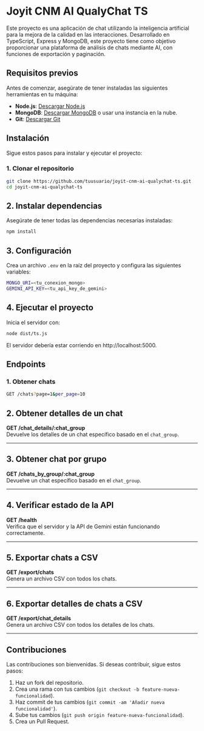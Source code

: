 
# Joyit CNM AI QualyChat TS

Este proyecto es una aplicación de chat utilizando la inteligencia artificial para la mejora de la calidad en las interacciones. Desarrollado en TypeScript, Express y MongoDB, este proyecto tiene como objetivo proporcionar una plataforma de análisis de chats mediante AI, con funciones de exportación y paginación.

## Requisitos previos

Antes de comenzar, asegúrate de tener instaladas las siguientes herramientas en tu máquina:

- **Node.js**: [Descargar Node.js](https://nodejs.org/)
- **MongoDB**: [Descargar MongoDB](https://www.mongodb.com/try/download/community) o usar una instancia en la nube.
- **Git**: [Descargar Git](https://git-scm.com/)

## Instalación

Sigue estos pasos para instalar y ejecutar el proyecto:

### 1. Clonar el repositorio

```bash
git clone https://github.com/tuusuario/joyit-cnm-ai-qualychat-ts.git
cd joyit-cnm-ai-qualychat-ts
```

## 2. Instalar dependencias
Asegúrate de tener todas las dependencias necesarias instaladas:

```bash
npm install
```

## 3. Configuración
Crea un archivo `.env` en la raíz del proyecto y configura las siguientes variables:

```bash
MONGO_URI=<tu_conexion_mongo>
GEMINI_API_KEY=<tu_api_key_de_gemini>
```
## 4. Ejecutar el proyecto
Inicia el servidor con:

```bash
node dist/ts.js
```
El servidor debería estar corriendo en http://localhost:5000.

## Endpoints

### 1. Obtener chats
```bash
GET /chats?page=1&per_page=10
```

## 2. Obtener detalles de un chat

**GET /chat_details/:chat_group**  
Devuelve los detalles de un chat específico basado en el `chat_group`.

---

## 3. Obtener chat por grupo

**GET /chats_by_group/:chat_group**  
Devuelve un chat específico basado en el `chat_group`.

---

## 4. Verificar estado de la API

**GET /health**  
Verifica que el servidor y la API de Gemini están funcionando correctamente.

---

## 5. Exportar chats a CSV

**GET /export/chats**  
Genera un archivo CSV con todos los chats.

---

## 6. Exportar detalles de chats a CSV

**GET /export/chat_details**  
Genera un archivo CSV con todos los detalles de los chats.

---

## Contribuciones

Las contribuciones son bienvenidas. Si deseas contribuir, sigue estos pasos:

1. Haz un fork del repositorio.
2. Crea una rama con tus cambios (`git checkout -b feature-nueva-funcionalidad`).
3. Haz commit de tus cambios (`git commit -am 'Añadir nueva funcionalidad'`).
4. Sube tus cambios (`git push origin feature-nueva-funcionalidad`).
5. Crea un Pull Request.




